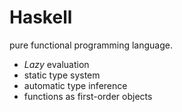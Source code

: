 # Haskell

pure functional programming language.

- _Lazy_ evaluation
- static type system
- automatic type inference
- functions as first-order objects
